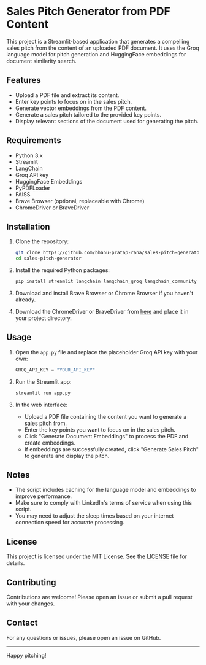 # Sales Pitch Generator from PDF Content

This project is a Streamlit-based application that generates a compelling sales pitch from the content of an uploaded PDF document. It uses the Groq language model for pitch generation and HuggingFace embeddings for document similarity search.

## Features

- Upload a PDF file and extract its content.
- Enter key points to focus on in the sales pitch.
- Generate vector embeddings from the PDF content.
- Generate a sales pitch tailored to the provided key points.
- Display relevant sections of the document used for generating the pitch.

## Requirements

- Python 3.x
- Streamlit
- LangChain
- Groq API key
- HuggingFace Embeddings
- PyPDFLoader
- FAISS
- Brave Browser (optional, replaceable with Chrome)
- ChromeDriver or BraveDriver

## Installation

1. Clone the repository:
    ```sh
    git clone https://github.com/bhanu-pratap-rana/sales-pitch-generator.git
    cd sales-pitch-generator
    ```

2. Install the required Python packages:
    ```sh
    pip install streamlit langchain langchain_groq langchain_community langchain_huggingface PyPDFLoader faiss-cpu
    ```

3. Download and install Brave Browser or Chrome Browser if you haven't already.

4. Download the ChromeDriver or BraveDriver from [here](https://sites.google.com/a/chromium.org/chromedriver/downloads) and place it in your project directory.

## Usage

1. Open the `app.py` file and replace the placeholder Groq API key with your own:
    ```python
    GROQ_API_KEY = "YOUR_API_KEY"
    ```

2. Run the Streamlit app:
    ```sh
    streamlit run app.py
    ```

3. In the web interface:
    - Upload a PDF file containing the content you want to generate a sales pitch from.
    - Enter the key points you want to focus on in the sales pitch.
    - Click "Generate Document Embeddings" to process the PDF and create embeddings.
    - If embeddings are successfully created, click "Generate Sales Pitch" to generate and display the pitch.

## Notes

- The script includes caching for the language model and embeddings to improve performance.
- Make sure to comply with LinkedIn's terms of service when using this script.
- You may need to adjust the sleep times based on your internet connection speed for accurate processing.

## License

This project is licensed under the MIT License. See the [LICENSE](LICENSE) file for details.

## Contributing

Contributions are welcome! Please open an issue or submit a pull request with your changes.

## Contact

For any questions or issues, please open an issue on GitHub.

---

Happy pitching!
